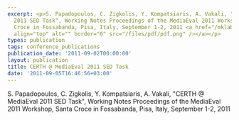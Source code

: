 ```yaml
---
excerpt: <p>S. Papadopoulos, C. Zigkolis, Y. Kompatsiaris, A. Vakali, "CERTH @ MediaEval
  2011 SED Task", Working Notes Proceedings of the MediaEval 2011 Workshop, Santa
  Croce in Fossabanda, Pisa, Italy, September 1-2, 2011 <a href="/mklab_people/papadop/lib/exe/fetch.php?media=conf:2011:papadopoulos_sed_certh_me11wn.pdf"><img
  align="top" alt="" border="0" src="/files/pdf/pdf.png" /></a></p>
types: publication
tags: conference_publications
publication_date: '2011-09-02T00:00:00'
layout: publication
title: CERTH @ MediaEval 2011 SED Task
date: '2011-09-05T16:46:56+03:00'
---
```

<p>S. Papadopoulos, C. Zigkolis, Y. Kompatsiaris, A. Vakali, "CERTH @ MediaEval 2011 SED Task", Working Notes Proceedings of the MediaEval 2011 Workshop, Santa Croce in Fossabanda, Pisa, Italy, September 1-2, 2011 <a href="/mklab_people/papadop/lib/exe/fetch.php?media=conf:2011:papadopoulos_sed_certh_me11wn.pdf"><img align="top" alt="" border="0" src="/files/pdf/pdf.png" /></a></p>
